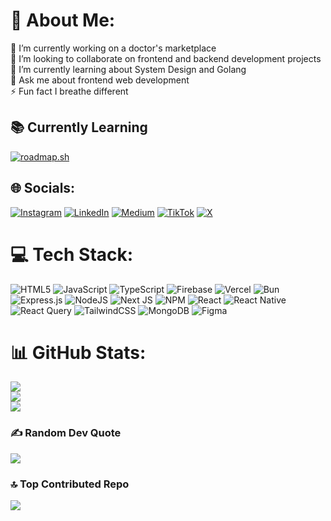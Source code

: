 # 💫 About Me:

🔭 I’m currently working on a doctor's marketplace<br>👯 I’m looking to collaborate on frontend and backend development projects<br>🌱 I’m currently learning about System Design and Golang<br>💬 Ask me about frontend web development<br>⚡ Fun fact I breathe different

## 📚 Currently Learning
[![roadmap.sh](https://roadmap.sh/card/tall/679f8b46d7c9b4cc8b3f144d?variant=dark&roadmaps=system-design%2Cfrontend%2Cbackend%2Cgolang)](https://roadmap.sh)

## 🌐 Socials:

[![Instagram](https://img.shields.io/badge/Instagram-%23E4405F.svg?logo=Instagram&logoColor=white)](https://instagram.com/godkid.onig) [![LinkedIn](https://img.shields.io/badge/LinkedIn-%230077B5.svg?logo=linkedin&logoColor=white)](https://linkedin.com/in/marvellousadetunji/) [![Medium](https://img.shields.io/badge/Medium-12100E?logo=medium&logoColor=white)](https://medium.com/@godkid.) [![TikTok](https://img.shields.io/badge/TikTok-%23000000.svg?logo=TikTok&logoColor=white)](https://tiktok.com/@godkid.tt) [![X](https://img.shields.io/badge/X-black.svg?logo=X&logoColor=white)](https://x.com/justmarvellous_)

# 💻 Tech Stack:

![HTML5](https://img.shields.io/badge/html5-%23E34F26.svg?style=plastic&logo=html5&logoColor=white) ![JavaScript](https://img.shields.io/badge/javascript-%23323330.svg?style=plastic&logo=javascript&logoColor=%23F7DF1E) ![TypeScript](https://img.shields.io/badge/typescript-%23007ACC.svg?style=plastic&logo=typescript&logoColor=white) ![Firebase](https://img.shields.io/badge/firebase-%23039BE5.svg?style=plastic&logo=firebase) ![Vercel](https://img.shields.io/badge/vercel-%23000000.svg?style=plastic&logo=vercel&logoColor=white) ![Bun](https://img.shields.io/badge/Bun-%23000000.svg?style=plastic&logo=bun&logoColor=white) ![Express.js](https://img.shields.io/badge/express.js-%23404d59.svg?style=plastic&logo=express&logoColor=%2361DAFB) ![NodeJS](https://img.shields.io/badge/node.js-6DA55F?style=plastic&logo=node.js&logoColor=white) ![Next JS](https://img.shields.io/badge/Next-black?style=plastic&logo=next.js&logoColor=white) ![NPM](https://img.shields.io/badge/NPM-%23CB3837.svg?style=plastic&logo=npm&logoColor=white) ![React](https://img.shields.io/badge/react-%2320232a.svg?style=plastic&logo=react&logoColor=%2361DAFB) ![React Native](https://img.shields.io/badge/react_native-%2320232a.svg?style=plastic&logo=react&logoColor=%2361DAFB) ![React Query](https://img.shields.io/badge/-React%20Query-FF4154?style=plastic&logo=react%20query&logoColor=white) ![TailwindCSS](https://img.shields.io/badge/tailwindcss-%2338B2AC.svg?style=plastic&logo=tailwind-css&logoColor=white) ![MongoDB](https://img.shields.io/badge/MongoDB-%234ea94b.svg?style=plastic&logo=mongodb&logoColor=white) ![Figma](https://img.shields.io/badge/figma-%23F24E1E.svg?style=plastic&logo=figma&logoColor=white)

# 📊 GitHub Stats:

![](https://github-readme-stats.vercel.app/api?username=dLuxKid&theme=dark&hide_border=false&include_all_commits=true&count_private=true)<br/>
![](https://github-readme-streak-stats.herokuapp.com/?user=dLuxKid&theme=dark&hide_border=false)<br/>
![](https://github-readme-stats.vercel.app/api/top-langs/?username=dLuxKid&theme=dark&hide_border=false&include_all_commits=true&count_private=true&layout=compact)

### ✍️ Random Dev Quote

![](https://quotes-github-readme.vercel.app/api?type=horizontal&theme=radical)

### 🔝 Top Contributed Repo

![](https://github-contributor-stats.vercel.app/api?username=dLuxKid&limit=5&theme=dark&combine_all_yearly_contributions=true)
